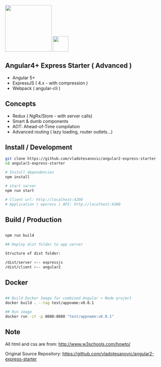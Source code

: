 <img width="150" src="https://i.cloudup.com/zfY6lL7eFa-3000x3000.png" />
<img width="50" src="https://angular.io/assets/images/logos/angular/angular.svg" />

## Angular4+ Express Starter ( Advanced )

- Angular 5+
- ExpressJS ( 4.x - with compression )
- Webpack ( angular-cli )

## Concepts

- Redux ( NgRx/Store - with server calls)
- Smart & dumb components
- AOT: Ahead-of-Time compilation
- Advanced routing ( lazy loading, router outlets...)

## Install / Development

```bash
git clone https://github.com/vladotesanovic/angular2-express-starter
cd angular2-express-starter

# Install dependencies
npm install

# start server
npm run start

# Client url: http://localhost:4200
# Application ( epxress ) API: http://localhost:4300
```

## Build / Production

```bash

npm run build

## Deploy dist folder to app server

Structure of dist folder:

/dist/server <-- expressjs
/dist/client <-- angular2

```

## Docker
```bash

## Build Docker Image for combined Angular + Node project
docker build . --tag test/appname:v0.0.1

## Run image
docker run -it -p 8080:8080 "test/appname:v0.0.1"

```

## Note

All html and css are from: http://www.w3schools.com/howto/

Original Source Repository:  https://github.com/vladotesanovic/angular2-express-starter
